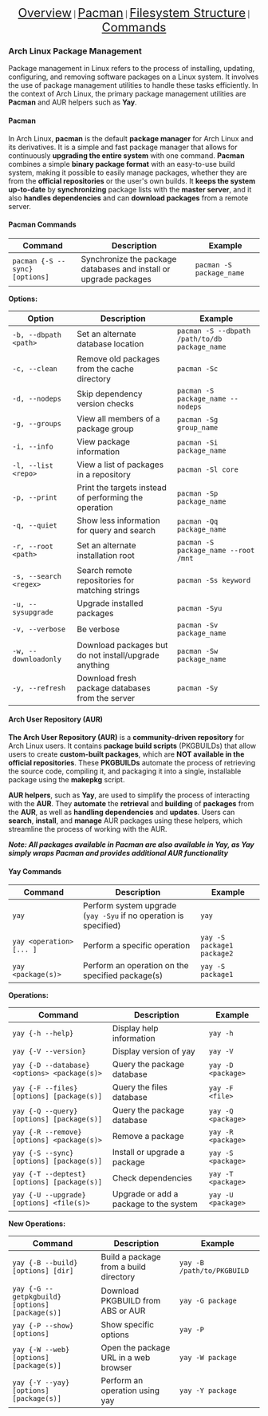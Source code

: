 <p align="center">
    <a href="#arch-linux-filesystem" style="font-size: 24px;">Overview</a> |
     <a href="#types" style="font-size: 24px;">Pacman</a> |
    <a href="#arch-linux-filesystem-structure" style="font-size: 24px;">Filesystem Structure</a> |
    <a href="#commands" style="font-size: 24px;">Commands</a>
</p>

### Arch Linux Package Management

Package management in Linux refers to the process of installing, updating, configuring, and removing software packages on a Linux system. It involves the use of package management utilities to handle these tasks efficiently. In the context of Arch Linux, the primary package management utilities are **Pacman** and AUR helpers such as **Yay**.

#### Pacman

In Arch Linux, **pacman** is the default **package manager** for Arch Linux and its derivatives. It is a simple and fast package manager that allows for continuously **upgrading the entire system** with one command. **Pacman** combines a simple **binary package format** with an easy-to-use build system, making it possible to easily manage packages, whether they are from the **official repositories** or the user's own builds. It **keeps the system up-to-date** by **synchronizing** package lists with the **master server**, and it also **handles dependencies** and can **download packages** from a remote server.

#### Pacman Commands

| Command | Description | Example |
| ------- | ----------- | ------- |
| `pacman {-S --sync} [options]` | Synchronize the package databases and install or upgrade packages | `pacman -S package_name` |

**Options:**

| Option | Description | Example |
| ------ | ----------- | ------- |
| `-b, --dbpath <path>` | Set an alternate database location | `pacman -S --dbpath /path/to/db package_name` |
| `-c, --clean` | Remove old packages from the cache directory | `pacman -Sc` |
| `-d, --nodeps` | Skip dependency version checks | `pacman -S package_name --nodeps` |
| `-g, --groups` | View all members of a package group | `pacman -Sg group_name` |
| `-i, --info` | View package information | `pacman -Si package_name` |
| `-l, --list <repo>` | View a list of packages in a repository | `pacman -Sl core` |
| `-p, --print` | Print the targets instead of performing the operation | `pacman -Sp package_name` |
| `-q, --quiet` | Show less information for query and search | `pacman -Qq package_name` |
| `-r, --root <path>` | Set an alternate installation root | `pacman -S package_name --root /mnt` |
| `-s, --search <regex>` | Search remote repositories for matching strings | `pacman -Ss keyword` |
| `-u, --sysupgrade` | Upgrade installed packages | `pacman -Syu` |
| `-v, --verbose` | Be verbose | `pacman -Sv package_name` |
| `-w, --downloadonly` | Download packages but do not install/upgrade anything | `pacman -Sw package_name` |
| `-y, --refresh` | Download fresh package databases from the server | `pacman -Sy` |

#### Arch User Repository (AUR)

**The Arch User Repository (AUR)** is a **community-driven repository** for Arch Linux users. It contains **package build scripts** (PKGBUILDs) that allow users to create **custom-built packages**, which are **NOT available in the official repositories**. These **PKGBUILDs** automate the process of retrieving the source code, compiling it, and packaging it into a single, installable package using the **makepkg** script.

**AUR helpers**, such as **Yay**, are used to simplify the process of interacting with the **AUR**. They **automate** the **retrieval** and **building** of **packages** from the **AUR**, as well as **handling dependencies** and **updates**. Users can **search**, **install**, and **manage** AUR packages using these helpers, which streamline the process of working with the AUR.

***Note: All packages available in Pacman are also available in Yay, as Yay simply wraps Pacman and provides additional AUR functionality***

#### Yay Commands

| Command | Description | Example |
| ------- | ----------- | ------- |
| `yay` | Perform system upgrade (`yay -Syu` if no operation is specified) | `yay` |
| `yay <operation> [... ]` | Perform a specific operation | `yay -S package1 package2` |
| `yay <package(s)>` | Perform an operation on the specified package(s) | `yay -S package1` |

**Operations:**

| Command | Description | Example |
| ------- | ----------- | ------- |
| `yay {-h --help}` | Display help information | `yay -h` |
| `yay {-V --version}` | Display version of yay | `yay -V` |
| `yay {-D --database} <options> <package(s)>` | Query the package database | `yay -D <package>` |
| `yay {-F --files} [options] [package(s)]` | Query the files database | `yay -F <file>` |
| `yay {-Q --query} [options] [package(s)]` | Query the package database | `yay -Q <package>` |
| `yay {-R --remove} [options] <package(s)>` | Remove a package | `yay -R <package>` |
| `yay {-S --sync} [options] [package(s)]` | Install or upgrade a package | `yay -S <package>` |
| `yay {-T --deptest} [options] [package(s)]` | Check dependencies | `yay -T <package>` |
| `yay {-U --upgrade} [options] <file(s)>` | Upgrade or add a package to the system | `yay -U <package>` |

**New Operations:**

| Command | Description | Example |
| ------- | ----------- | ------- |
| `yay {-B --build} [options] [dir]` | Build a package from a build directory | `yay -B /path/to/PKGBUILD` |
| `yay {-G --getpkgbuild} [options] [package(s)]` | Download PKGBUILD from ABS or AUR | `yay -G package` |
| `yay {-P --show} [options]` | Show specific options | `yay -P` |
| `yay {-W --web} [options] [package(s)]` | Open the package URL in a web browser | `yay -W package` |
| `yay {-Y --yay} [options] [package(s)]` | Perform an operation using yay | `yay -Y package` |
